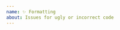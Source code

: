 ```yaml
---
name: ✨ Formatting
about: Issues for ugly or incorrect code
---
```


<!--

BEFORE SUBMITTING AN ISSUE:

1.  Search for your issue on GitHub: https://github.com/prettier/prettier/issues
    A large number of opened issues are duplicates of existing issues.
    If someone has already opened an issue for what you are experiencing,
    you do not need to open a new issue — please add a 👍 reaction to the
    existing issue instead.

2.  We get a lot of requests for adding options, but Prettier is
    built on the principle of being opinionated about code formatting.
    This means we have a very high bar for adding new options.
    Find out more: https://prettier.io/docs/en/option-philosophy.html

👉 Still sure you want to submit an issue? 🛑 DON'T USE THIS FORM.
🤖 Let a program fill the issue template for you!

1. Go to https://prettier.io/playground
2. Paste your code and set options
3. Press the "Report issue" button in the lower right
4. Enter a title and describe the expected behavior
5. Submit

-->
